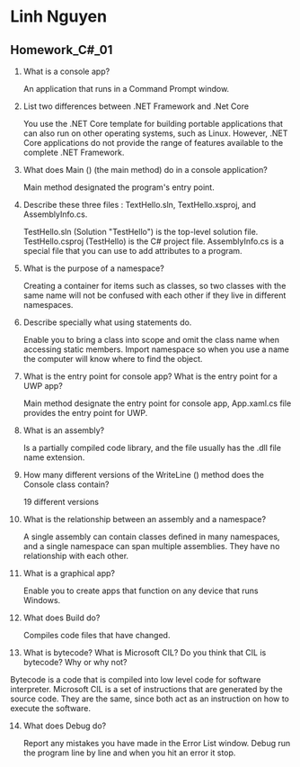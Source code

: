# Linh Nguyen
## Homework_C#_01

1. What is a console app? 

	An application that runs in a Command Prompt window. 


2. List two differences between .NET Framework and .Net Core 

	You use the .NET Core template for building portable applications that can also run on other operating systems, such as Linux. However, .NET Core applications do not provide the range of features available to the complete .NET Framework. 

3. What does Main () (the main method) do in a console application? 

	Main method designated the program's entry point. 

4. Describe these three files : TextHello.sln, TextHello.xsproj, and AssemblyInfo.cs. 

	TestHello.sln (Solution "TestHello") is the top-level solution file. TestHello.csproj (TestHello) is the C# project file. AssemblyInfo.cs is a special file that you can use to add attributes to a program. 

5. What is the purpose of a namespace? 

	Creating a container for items such as classes, so two classes with the same name will not be confused with each other if they live in different namespaces.  

6. Describe specially what using statements do. 

	Enable you to bring a class into scope and omit the class name when accessing static members.  Import namespace so when you use a name the computer will know where to find the object. 

7. What is the entry point for console app? What is the entry point for a UWP app? 

	Main method designate the entry point for console app, App.xaml.cs file provides the entry point for UWP. 

8. What is an assembly? 

	Is a partially compiled code library, and the file usually has the .dll file name extension.  

9. How many different versions of the WriteLine () method does the Console class contain? 

	19 different versions 

10. What is the relationship between an assembly and a namespace? 

	A single assembly can contain classes defined in many namespaces, and a single namespace can span multiple assemblies. They have no relationship with each other. 

11. What is a graphical app? 

	Enable you to create apps that function on any device that runs Windows.  

12. What does Build do? 

	Compiles code files that have changed.  

13. What is bytecode? What is Microsoft CIL? Do you think that CIL is bytecode? Why or why not? 

   Bytecode is a code that is compiled into low level code for software interpreter. Microsoft CIL is a set of instructions that are generated by the source code. They are the same, since both act as an instruction on how to execute the software.           

14. What does Debug do? 

	Report any mistakes you have made in the Error List window. Debug run the program line by line and when you hit an error it stop.  

 